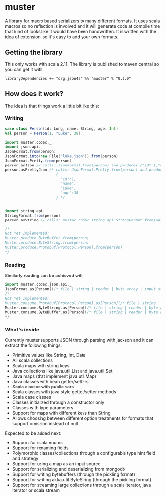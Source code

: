 # muster

A library for macro based serializers to many different formats.
It uses scala macros so no reflection is involved and it will generate code at compile time
that kind of looks like it would have been handwritten.  It is written with the idea of extension, so it's easy to
add your own formats.

## Getting the library

This only works with scala 2.11.
The library is published to maven central so you can get it with:

```
libraryDependencies += "org.json4s" %% "muster" % "0.1.0"
```

## How does it work?

The idea is that things work a little bit like this:

### Writing

```scala
case class Person(id: Long, name: String, age: Int)
val person = Person(1, "Luke", 38)

import muster.codec._
import json.api._
JsonFormat.from(person)
JsonFormat.into(new File("luke.json")).from(person)
JsonFormat.Pretty.from(person)
person.asJson // calls: JsonFormat.from(person) and produces {"id":1,"name":"Luke","age":38}
person.asPrettyJson /* calls: JsonFormat.Pretty.from(person) and produces
                       {
                         "id":1,
                         "name":
                         "Luke",
                         "age":38
                       } */


import string.api._
StringFormat.from(person)
person.asString // calls: muster.codec.string.api.StringFormat.from(person) and produces Person(id: 1, name: "Luke", age: 38)

/*
Not Yet Implemented:
Muster.produce.ByteBuffer.from(person)
Muster.produce.ByteString.from(person)
Muster.produce.Protobuf[Protocol.Person].from(person)
*/

```

### Reading

Similarly reading can be achieved with

```scala
import muster.codec.json.api._
JsonFormat.as[Person](/* file | string | reader | byte array | input stream | URL */ input)
/*
Not Yet Implemented:
Muster.consume.Protobuf[Protocol.Person].as[Person](/* file | string | reader | byte array | input stream | URL */ input)
Muster.consume.ByteString.as[Person](/* file | string | reader | byte array | input stream | URL */ input)
Muster.consume.ByteBuffer.as[Person](/* file | string | reader | byte array | input stream | URL */ input)
*/
```

### What's inside

Currently muster supports JSON through parsing with jackson and it can extract the following things:
* Primitive values like String, Int, Date
* All scala collections
* Scala maps with string keys
* Java collections like java.util.List and java.util.Set
* Java maps (that implement java.util.Map)
* Java classes with bean getter/setters
* Scala classes with public vars
* Scala classes with java style getter/setter methods
* Scala case classes
* Classes initialized through a constructor only
* Classes with type parameters
* Support for maps with different keys than String
* Allows choosing between different option treatments for formats that support omission instead of null

Expected to be added next:
* Support for scala enums
* Support for renaming fields 
* Polymorphic classes/collections through a configurable type hint field and strategy
* Support for using a map as an input source
* Support for serializing and deserializing from mongodb
* Support for writing bytebuffers (through the pickling format)
* Support for writing akka.util.ByteString (through the pickling format)
* Support for streaming large collections through a scala iterator, java iterator or scala stream
